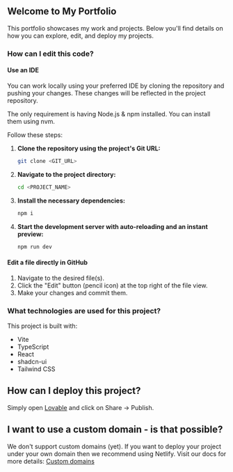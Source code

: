 ## Welcome to My Portfolio

This portfolio showcases my work and projects. Below you'll find details on how you can explore, edit, and deploy my projects.

### How can I edit this code?

#### Use an IDE
You can work locally using your preferred IDE by cloning the repository and pushing your changes. These changes will be reflected in the project repository.

The only requirement is having Node.js & npm installed. You can install them using nvm.

Follow these steps:

1. **Clone the repository using the project's Git URL:**
    ```bash
    git clone <GIT_URL>
    ```

2. **Navigate to the project directory:**
    ```bash
    cd <PROJECT_NAME>
    ```

3. **Install the necessary dependencies:**
    ```bash
    npm i
    ```

4. **Start the development server with auto-reloading and an instant preview:**
    ```bash
    npm run dev
    ```

#### Edit a file directly in GitHub
1. Navigate to the desired file(s).
2. Click the "Edit" button (pencil icon) at the top right of the file view.
3. Make your changes and commit them.

### What technologies are used for this project?
This project is built with:

- Vite
- TypeScript
- React
- shadcn-ui
- Tailwind CSS

## How can I deploy this project?

Simply open [Lovable](https://lovable.dev/projects/954b03be-8ddc-4fa2-a9ce-65c0aff4c5f0) and click on Share -> Publish.

## I want to use a custom domain - is that possible?

We don't support custom domains (yet). If you want to deploy your project under your own domain then we recommend using Netlify. Visit our docs for more details: [Custom domains](https://docs.lovable.dev/tips-tricks/custom-domain/)
